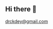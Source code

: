 ## Hi there 👋
drckdey@gmail.com 
<!--
**Luciusbol/Luciusbol** is a ✨ _special_ ✨ repository because its `README.md` (this file) appears on your GitHub profile.

Here are some ideas to get you started:

- 🔭 I’m currently working on ...
- 🌱 I’m currently learning ...
- 👯 I’m looking to collaborate on ...
- 🤔 I’m looking for help with ...
- 💬 Ask me about ...
- 📫 How to reach me: ... drckdey@gmail.com
- 😄 Pronouns: ...
- ⚡ Fun fact: ... I'm Aztec Indian 
-->
